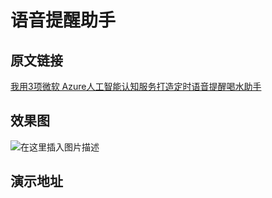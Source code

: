 # 语音提醒助手

## 原文链接





 [我用3项微软 Azure人工智能认知服务打造定时语音提醒喝水助手](https://blog.csdn.net/diandianxiyu_geek/article/details/121219066?spm=1001.2014.3001.5501)
 
 
## 效果图

![在这里插入图片描述](https://img-blog.csdnimg.cn/c9a407f370f3490c81e80073c8b68208.png?x-oss-process=image/watermark,type_ZHJvaWRzYW5zZmFsbGJhY2s,shadow_50,text_Q1NETiBA5bCP6Zuo6Z2S5bm0,size_20,color_FFFFFF,t_70,g_se,x_16)


## 演示地址

